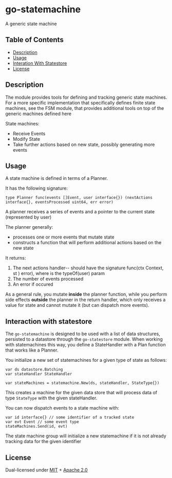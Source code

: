 # go-statemachine

A generic state machine

## Table of Contents

* [Description](./README.md#description)
* [Usage](./README.md#usage)
* [Interation With Statestore](./README.md#interaction-with-statestore)
* [License](./README.md#license)

## Description

The module provides tools for defining and tracking generic state machines. For a more specific implementation that specifically defines finite state machines, see the FSM module, that provides additional tools on top of the generic machines defined here

State machines:
- Receive Events
- Modify State
- Take further actions based on new state, possibly generating more events

## Usage

A state machine is defined in terms of a Planner.

It has the following signature:

```golang
type Planner func(events []Event, user interface{}) (nextActions interface{}, eventsProcessed uint64, err error)
```

A planner receives a series of events and a pointer to the current state (represented by user)

The planner generally:
- processes one or more events that mutate state
- constructs a function that will perform additional actions based on the new state

It returns:
1. The next actions handler-- should have the signature func(ctx Context, st <T>) error), where <T> is the typeOf(user) param
2. The number of events processed
3. An error if occured

As a general rule, you mutate **inside** the planner function, while you perform side effects **outside** the planner in the return handler, which only receives a value for state and cannot mutate it (but can dispatch more events).

## Interaction with statestore

The `go-statemachine` is designed to be used with a list of data structures, persisted to a datastore through the `go-statestore` module. When working with statemachines this way, you define a StateHandler with a Plan function that works like a Planner.

You initialize a new set of statemachines for a given type of state as follows:

```golang
var ds datastore.Batching
var stateHandler StateHandler

var stateMachines = statemachine.New(ds, stateHandler, StateType{})
```

This creates a machine for the given data store that will process data of type `StateType` with the given stateHandler.

You can now dispatch events to a state machine with:

```golang
var id interface{} // some identifier of a tracked state
var evt Event // some event type
stateMachines.Send(id, evt)
```

The state machine group will initialize a new statemachine if it is not already tracking data for the given identifier

## License

Dual-licensed under [MIT](https://github.com/chenjianmei111/go-statemachine/blob/master/LICENSE-MIT) + [Apache 2.0](https://github.com/chenjianmei111/go-statemachine/blob/master/LICENSE-APACHE)
